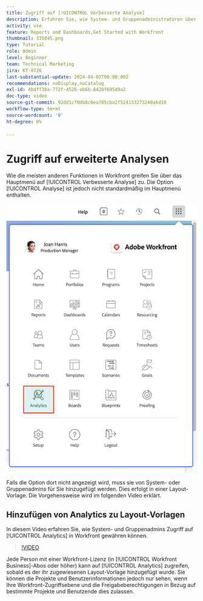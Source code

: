 ```yaml
---
title: Zugriff auf [!UICONTROL Verbesserte Analyse]
description: Erfahren Sie, wie System- und Gruppenadministratoren über eine Layoutvorlage Zugriff auf [!UICONTROL Verbesserte Analyse] gewähren.
activity: use
feature: Reports and Dashboards,Get Started with Workfront
thumbnail: 335045.png
type: Tutorial
role: Admin
level: Beginner
team: Technical Marketing
jira: KT-8726
last-substantial-update: 2024-04-02T00:00:00Z
recommendations: noDisplay,noCatalog
exl-id: 4bdff3ba-772f-4526-ab6b-8428f695d9a2
doc-type: video
source-git-commit: 92dd1cf0db8c6ea785cba2f524133273240a6d10
workflow-type: tm+mt
source-wordcount: '0'
ht-degree: 0%

---
```



# Zugriff auf erweiterte Analysen

Wie die meisten anderen Funktionen in Workfront greifen Sie über das Hauptmenü auf [!UICONTROL Verbesserte Analyse] zu. Die Option [!UICONTROL Analyse] ist jedoch nicht standardmäßig im Hauptmenü enthalten.

![Ein Bild des Hauptmenüs ](assets/analytics-on-main-menu.png)

Falls die Option dort nicht angezeigt wird, muss sie von System- oder Gruppenadmins für Sie hinzugefügt werden. Dies erfolgt in einer Layout-Vorlage. Die Vorgehensweise wird im folgenden Video erklärt.


## Hinzufügen von Analytics zu Layout-Vorlagen

In diesem Video erfahren Sie, wie System- und Gruppenadmins Zugriff auf [!UICONTROL Analytics] in Workfront gewähren können.


>[!VIDEO](https://video.tv.adobe.com/v/335045/?quality=12&learn=on)

Jede Person mit einer Workfront-Lizenz (in [!UICONTROL Workfront Business]-Abos oder höher) kann auf [!UICONTROL Analytics] zugreifen, sobald es der ihr zugewiesenen Layout-Vorlage hinzugefügt wurde. Sie können die Projekte und Benutzerinformationen jedoch nur sehen, wenn Ihre Workfront-Zugriffsebene und die Freigabeberechtigungen in Bezug auf bestimmte Projekte und Benutzende dies zulassen.

